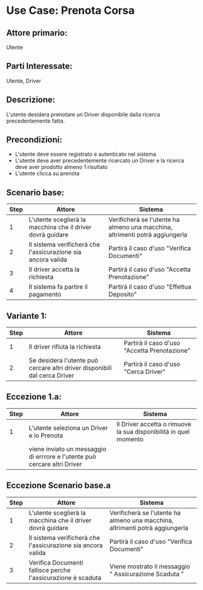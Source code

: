# Use Case: Prenota Corsa

## Attore primario:

Utente

## Parti Interessate:

Utente, Driver

## Descrizione:

L'utente desidera prenotare un Driver disponibile dalla ricerca precedentemente fatta.

## Precondizioni:

- L'utente deve essere registrato e autenticato nel sistema
- L'utente deve aver precedentemente ricercato un Driver e la ricerca deve aver prodotto almeno 1 risultato
- L'utente clicca su prenota

## Scenario base:

| Step | Attore                                                       | Sistema                                                                      |
| ---- | ------------------------------------------------------------ | ---------------------------------------------------------------------------- |
| 1    | L'utente sceglierà la macchina che il driver dovrà guidare   | Verificherà se l'utente ha almeno una macchina, altrimenti potrà aggiungerla |
| 2    | Il sistema verificherà che l'assicurazione sia ancora valida | Partirà il caso d'uso "Verifica Documenti"                                   |
| 3    | Il driver accetta la richiesta                               | Partirà il caso d'uso "Accetta Prenotazione"                                 |
| 4    | Il sistema fa partire il pagamento                           | Partirà il caso d'uso "Effettua Deposito"                                    |

## Variante 1:

| Step | Attore                                                                     | Sistema                                      |
| ---- | -------------------------------------------------------------------------- | -------------------------------------------- |
| 1    | Il driver rifiuta la richiesta                                             | Partirà il caso d'uso "Accetta Prenotazione" |
| 2    | Se desidera l'utente può cercare altri driver disponibili dal cerca Driver | Partirà il caso d'uso "Cerca Driver"         |

## Eccezione 1.a:

| Step | Attore                                                                    | Sistema                                                          |
| ---- | ------------------------------------------------------------------------- | ---------------------------------------------------------------- |
| 1    | L'utente seleziona un Driver e lo Prenota                                 | Il Driver accetta o rimuove la sua disponibilità in quel momento |
|      | viene inviato un messaggio di errrore e l'utente può cercare altri Driver |                                                                  |

## Eccezione Scenario base.a

| Step | Attore                                                       | Sistema                                                                      |
| ---- | ------------------------------------------------------------ | ---------------------------------------------------------------------------- |
| 1    | L'utente sceglierà la macchina che il driver dovrà guidare   | Verificherà se l'utente ha almeno una macchina, altrimenti potrà aggiungerla |
| 2    | Il sistema verificherà che l'assicurazione sia ancora valida | Partirà il caso d'uso "Verifica Documenti"                                   |
| 3    | Verifica Documenti fallisce perche l'assicurazione è scaduta | Viene mostrato il messaggio " Assicurazione Scaduta "                        |
